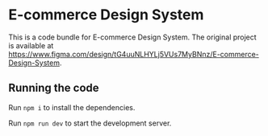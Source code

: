 
  # E-commerce Design System

  This is a code bundle for E-commerce Design System. The original project is available at https://www.figma.com/design/tG4uuNLHYLj5VUs7MyBNnz/E-commerce-Design-System.

  ## Running the code

  Run `npm i` to install the dependencies.

  Run `npm run dev` to start the development server.
  